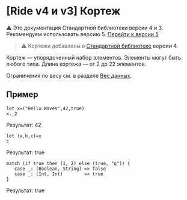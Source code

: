 # [Ride v4 и v3] Кортеж

:warning: Это документация Стандартной библиотеки версии 4 и 3. Рекомендуем использовать версию 5. [Перейти к&nbsp;версии&nbsp;5](/ru/ride/v4/data-types/tuple)

> :warning: Кортежи добавлены в [Стандартной библиотеке](/ru/ride/script/standard-library) **версии 4**.

Кортеж — упорядоченный набор элементов. Элементы могут быть любого типа. Длина кортежа  — от 2 до 22 элементов.

Ограничения по весу см. в разделе [Вес данных](/ru/ride/v4/limits/weight).

## Пример

```ride
let x=("Hello Waves",42,true)
x._2
```

Результат: 42

```ride
let (a,b,c)=x
c
```

Результат: true

```
match (if true then (1, 2) else (true, "q")) {
   case _: (Boolean, String) => false
   case _: (Int, Int)        => true
}
```

Результат: true
